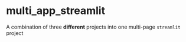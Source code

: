 # multi_app_streamlit

A combination of three **different** projects into one multi-page `streamlit` project
